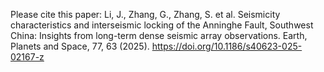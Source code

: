 Please cite this paper:
Li, J., Zhang, G., Zhang, S. et al. Seismicity characteristics and interseismic locking of the Anninghe Fault, Southwest China: Insights from long-term dense seismic array observations. Earth, Planets and Space, 77, 63 (2025). https://doi.org/10.1186/s40623-025-02167-z
